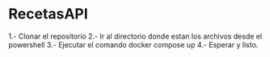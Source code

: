 # RecetasAPI

1.- Clonar el repositorio
2.- Ir al directorio donde estan los archivos desde el powershell
3.- Ejecutar el comando docker compose up
4.- Esperar y listo.
